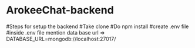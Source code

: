 # ArokeeChat-backend
#Steps for setup the backend
#Take clone
#Do npm install
#create .env file
#inside .env file mention data base url => DATABASE_URL=mongodb://localhost:27017/<DB NAME>
